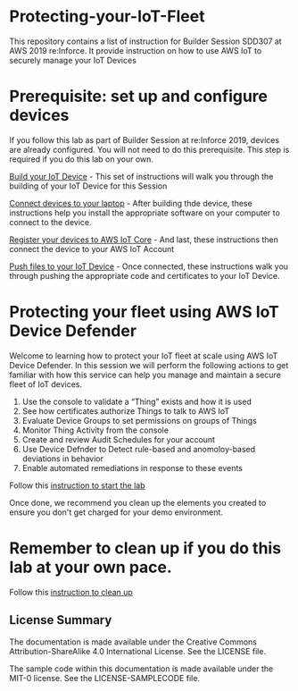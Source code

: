 # Protecting-your-IoT-Fleet
This repository contains a list of instruction for Builder Session SDD307 at AWS 2019 re:Inforce. It provide instruction on how to use AWS IoT to securely manage your IoT Devices

# Prerequisite: set up and configure devices
If you follow this lab as part of Builder Session at re:Inforce 2019, devices are already configured. You will not need to do this prerequisite. This step is required if you do this lab on your own.

[Build your IoT Device](Device%20Setup/Building%20your%20IoT%20Device.md) - This set of instructions will walk you through the building of your IoT Device for this Session

[Connect devices to your laptop](Device%20Setup/Connect%20devices%20to%20your%20laptop.md) - After building thde device, these instructions help you install the appropriate software on your computer to connect to the device.

[Register your devices to AWS IoT Core](Device%20Setup/Register%20devices%20to%20AWS%20IoT.md) - And last, these instructions then connect the device to your AWS IoT Account

[Push files to your IoT Device](Device%20Setup/Set%20up%20devices.md) - Once connected, these instructions walk you through pushing the appropriate code and certificates to your IoT Device.

# Protecting your fleet using AWS IoT Device Defender
Welcome to learning how to protect your IoT fleet at scale using AWS IoT Device Defender. In this session we will perform the following actions to get familiar with how this service can help you manage and maintain a secure fleet of IoT devices.

1. Use the console to validate a “Thing” exists and how it is used
2. See how certificates authorize Things to talk to AWS IoT
3. Evaluate Device Groups to set permissions on groups of Things
4. Monitor Thing Activity from the console
5. Create and review Audit Schedules for your account
6. Use Device Defnder to Detect rule-based and anomoloy-based deviations in behavior
7. Enable automated remediations in response to these events
 
Follow this [instruction to start the lab](Instructions/Instruction.md) 

Once done, we recommend you clean up the elements you created to ensure you don't get charged for your demo environment.

# Remember to clean up if you do this lab at your own pace.
Follow this [instruction to clean up](Clean%20up.md)

## License Summary

The documentation is made available under the Creative Commons Attribution-ShareAlike 4.0 International License. See the LICENSE file.

The sample code within this documentation is made available under the MIT-0 license. See the LICENSE-SAMPLECODE file.

